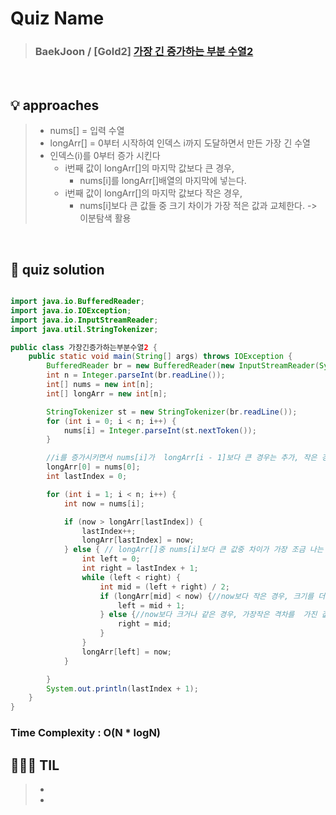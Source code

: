 # Quiz Name
> ### BaekJoon / [Gold2] <a href = "https://www.acmicpc.net/problem/12015"> 가장 긴 증가하는 부분 수열2 </a>

<br>

## 💡 approaches
>  - nums[] = 입력 수열
>  - longArr[] = 0부터 시작하여 인덱스 i까지 도달하면서 만든 가장 긴 수열
>  - 인덱스(i)를 0부터 증가 시킨다
>    - i번째 값이 longArr[]의 마지막 값보다 큰 경우, 
>      - nums[i]를 longArr[]배열의 마지막에 넣는다.
>    - i번째 값이 longArr[]의 마지막 값보다 작은 경우,
>      - nums[i]보다 큰 값들 중 크기 차이가 가장 적은 값과 교체한다. -> 이분탐색 활용 

<br>

## 🔑 quiz solution

```java

import java.io.BufferedReader;
import java.io.IOException;
import java.io.InputStreamReader;
import java.util.StringTokenizer;

public class 가장긴증가하는부분수열2 {
    public static void main(String[] args) throws IOException {
        BufferedReader br = new BufferedReader(new InputStreamReader(System.in));
        int n = Integer.parseInt(br.readLine());
        int[] nums = new int[n];
        int[] longArr = new int[n];

        StringTokenizer st = new StringTokenizer(br.readLine());
        for (int i = 0; i < n; i++) {
            nums[i] = Integer.parseInt(st.nextToken());
        }

        //i를 증가시키면서 nums[i]가  longArr[i - 1]보다 큰 경우는 추가, 작은 경우는 longArr[]중 nums[i]보다 큰 값중 차이가 가장 조금 나는 값과 대체함
        longArr[0] = nums[0];
        int lastIndex = 0;

        for (int i = 1; i < n; i++) {
            int now = nums[i];

            if (now > longArr[lastIndex]) {
                lastIndex++;
                longArr[lastIndex] = now;
            } else { // longArr[]중 nums[i]보다 큰 값중 차이가 가장 조금 나는 값과 대체함
                int left = 0;
                int right = lastIndex + 1;
                while (left < right) {
                    int mid = (left + right) / 2;
                    if (longArr[mid] < now) {//now보다 작은 경우, 크기를 더 키움
                        left = mid + 1;
                    } else {//now보다 크거나 같은 경우, 가장작은 격차를  가진 값을 찾아야함
                        right = mid;
                    }
                }
                longArr[left] = now;
            }

        }
        System.out.println(lastIndex + 1);
    }
}

```
### Time Complexity : O(N * logN)
## 👩🏻‍🏫 TIL
>  -
>  -
